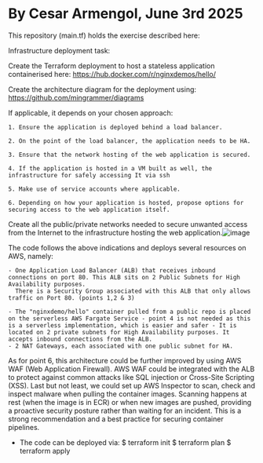 # By Cesar Armengol, June 3rd 2025

This repository (main.tf) holds the exercise described here:

Infrastructure deployment task:

Create the Terraform deployment to host a stateless application containerised here:
https://hub.docker.com/r/nginxdemos/hello/

Create the architecture diagram for the deployment using:
https://github.com/mingrammer/diagrams

 
If applicable, it depends on your chosen approach:

	1. Ensure the application is deployed behind a load balancer.

	2. On the point of the load balancer, the application needs to be HA.

	3. Ensure that the network hosting of the web application is secured.

	4. If the application is hosted in a VM built as well, the infrastructure for safely accessing It via ssh

	5. Make use of service accounts where applicable.

	6. Depending on how your application is hosted, propose options for securing access to the web application itself.

Create all the public/private networks needed to secure unwanted access from the Internet to the infrastructure hosting the web application.![image](https://github.com/user-attachments/assets/cd4922e6-af36-4a39-826e-ddf340402cd3)


The code follows the above indications and deploys several resources on AWS, namely:

	- One Application Load Balancer (ALB) that receives inbound connections on port 80. This ALB sits on 2 Public Subnets for High Availability purposes.
	  There is a Security Group associated with this ALB that only allows traffic on Port 80. (points 1,2 & 3)

 	- The "nginxdemo/hello" container pulled from a public repo is placed on the serverless AWS Fargate Service - point 4 is not needed as this is a serverless implementation, which is easier and safer - It is located on 2 private subnets for High Availability purposes. It accepts inbound connections from the ALB. 
	- 2 NAT Gateways, each associated with one public subnet for HA. 

 As for point 6, this architecture could be further improved by using AWS WAF (Web Application Firewall). AWS WAF could be integrated with the ALB to protect against common attacks like SQL injection or Cross-Site Scripting (XSS).
 Last but not least, we could set up AWS Inspector to scan, check and inspect malware when pulling the container images. Scanning happens at rest (when the image is in ECR) or when new images are pushed, providing a proactive security posture rather than waiting for an incident. 
 This is a strong recommendation and a best practice for securing container pipelines.



 
 - The code can be deployed via:
   $  terraform init
   $  terraform plan
   $  terraform apply 





